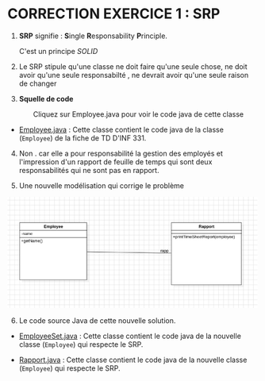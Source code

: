  #  CORRECTION EXERCICE 1 : SRP 

 1. **SRP** signifie : **S**ingle **R**esponsability **P**rinciple. 

     C'est un principe _SOLID_


2. Le SRP stipule qu'une classe ne doit faire qu'une seule chose, ne doit avoir qu'une seule responsabilté , ne devrait avoir qu'une seule raison de changer

3. **Squelle de code**
    <p align="center">Cliquez sur Employee.java  pour voir le code java de cette classe  </p> 

-  [Employee.java](Employee.java) : Cette classe contient le code java de la classe  (`Employee`) de la fiche de TD D'INF 331.

4. Non . car elle a pour responsabilité la gestion des employés et l'impression  d'un rapport de feuille de temps qui sont deux responsabilités qui ne sont pas en rapport. 

5. Une nouvelle modélisation qui corrige le problème


 <p align="center"> 
  <img src="Screenshot from 2024-02-04 17-52-50.png" alt="Description de l'image" />
</p>


6. Le code source Java de cette nouvelle solution. 


- [EmployeeSet.java](EmployeeSet.java) : Cette classe contient le code java de la nouvelle  classe  (`Employee`) qui respecte le SRP. 

- [Rapport.java](Rapport.java) : Cette classe contient le code java de la nouvelle  classe  (`Employee`) qui respecte le SRP.

